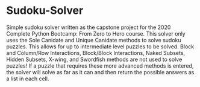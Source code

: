 # Sudoku-Solver
Simple sudoku solver written as the capstone project for the 2020 Complete Python Bootcamp: From Zero to Hero course. 
This solver only uses the Sole Canidate and Unique Canidate methods to solve sudoku puzzles. This allows for up to intermediate level puzzles to be solved.
Block and Column/Row Interactions, Block/Block Interactions, Naked Subsets, Hidden Subsets, X-wing, and Swordfish methods are not used to solve puzzles! 
If a puzzle that requires these more advanced methods is entered, the solver will solve as far as it can and then return the possible answers as a list in each cell. 
